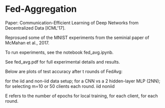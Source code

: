 # Fed-Aggregation

Paper: Communication-Efficient Learning of Deep Networks from Decentralized Data [ICML'17].

Reprosued some of the MNIST experiments from the seminial paper of McMahan et al., 2017.

To run experiments, see the notebook fed_avg.ipynb.

See fed_avg.pdf for full experimental details and results.

Below are plots of test accuracy after t rounds of FedAvg:

for the iid and non-iid data setup;
for a CNN vs a 2 hidden-layer MLP (2NN);
for selecting m=10 or 50 clients each round.
iid noniid

E refers to the number of epochs for local training, for each client, for each round.

